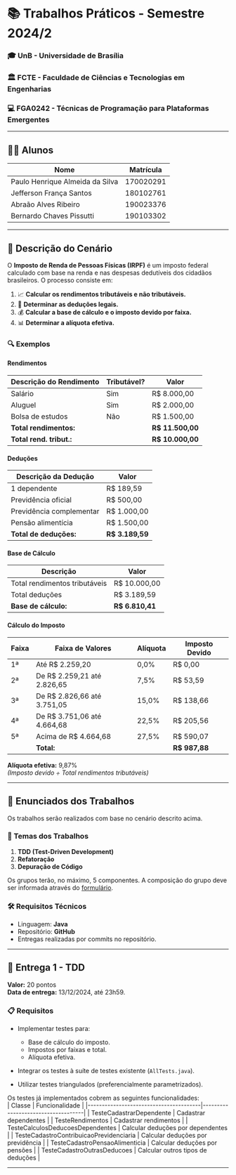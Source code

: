# 📚 Trabalhos Práticos - Semestre 2024/2  

### 🎓 UnB - Universidade de Brasília  
### 🏛️ FCTE - Faculdade de Ciências e Tecnologias em Engenharias  
### 💻 FGA0242 - Técnicas de Programação para Plataformas Emergentes  

---

## 👨‍🎓 Alunos  

| Nome                          | Matrícula  |
|-------------------------------|------------|
| Paulo Henrique Almeida da Silva | 170020291 |
| Jefferson França Santos       | 180102761  |
| Abraão Alves Ribeiro          | 190023376  |
| Bernardo Chaves Pissutti      | 190103302  |

---

## 📝 Descrição do Cenário  

O **Imposto de Renda de Pessoas Físicas (IRPF)** é um imposto federal calculado com base na renda e nas despesas dedutíveis dos cidadãos brasileiros. O processo consiste em:  

1. 📈 **Calcular os rendimentos tributáveis e não tributáveis.**  
2. 🧾 **Determinar as deduções legais.**  
3. 💰 **Calcular a base de cálculo e o imposto devido por faixa.**  
4. 📊 **Determinar a alíquota efetiva.**  

### 🔍 Exemplos  

#### Rendimentos  
| Descrição do Rendimento | Tributável? | Valor            |
|--------------------------|-------------|------------------|
| Salário                 | Sim         | R$ 8.000,00     |
| Aluguel                 | Sim         | R$ 2.000,00     |
| Bolsa de estudos        | Não         | R$ 1.500,00     |
| **Total rendimentos:**  |             | **R$ 11.500,00** |
| **Total rend. tribut.:**|             | **R$ 10.000,00** |

#### Deduções  
| Descrição da Dedução     | Valor         |
|---------------------------|---------------|
| 1 dependente              | R$ 189,59     |
| Previdência oficial       | R$ 500,00     |
| Previdência complementar  | R$ 1.000,00   |
| Pensão alimentícia        | R$ 1.500,00   |
| **Total de deduções:**    | **R$ 3.189,59** |

#### Base de Cálculo  
| Descrição                        | Valor         |
|----------------------------------|---------------|
| Total rendimentos tributáveis    | R$ 10.000,00  |
| Total deduções                   | R$ 3.189,59   |
| **Base de cálculo:**             | **R$ 6.810,41** |

#### Cálculo do Imposto  
| Faixa | Faixa de Valores         | Alíquota | Imposto Devido |
|-------|---------------------------|----------|----------------|
| 1ª    | Até R$ 2.259,20          | 0,0%     | R$ 0,00        |
| 2ª    | De R$ 2.259,21 até 2.826,65 | 7,5%   | R$ 53,59       |
| 3ª    | De R$ 2.826,66 até 3.751,05 | 15,0%  | R$ 138,66      |
| 4ª    | De R$ 3.751,06 até 4.664,68 | 22,5%  | R$ 205,56      |
| 5ª    | Acima de R$ 4.664,68      | 27,5%    | R$ 590,07      |
|       | **Total:**                |          | **R$ 987,88**  |

**Alíquota efetiva:** 9,87%  
*(Imposto devido ÷ Total rendimentos tributáveis)*  

---

## 📌 Enunciados dos Trabalhos  

Os trabalhos serão realizados com base no cenário descrito acima.  

### 🚀 Temas dos Trabalhos  
1. **TDD (Test-Driven Development)**  
2. **Refatoração**  
3. **Depuração de Código**  

Os grupos terão, no máximo, 5 componentes. A composição do grupo deve ser informada através do [formulário](https://docs.google.com/forms/d/e/1FAIpQLSevIusyB-JxQe5uP1oPuWkIPXfQzdy9H6eIeuIWkVPgc1NJ2Q/viewform).  

### 🛠️ Requisitos Técnicos  
- Linguagem: **Java**  
- Repositório: **GitHub**  
- Entregas realizadas por commits no repositório.  

---

## 📅 Entrega 1 - TDD  

**Valor:** 20 pontos  
**Data de entrega:** 13/12/2024, até 23h59.  

### 📋 Requisitos  
- Implementar testes para:  
  - Base de cálculo do imposto.  
  - Impostos por faixas e total.  
  - Alíquota efetiva.  

- Integrar os testes à suíte de testes existente (`AllTests.java`).  
- Utilizar testes triangulados (preferencialmente parametrizados).  

Os testes já implementados cobrem as seguintes funcionalidades:  
| Classe                                  | Funcionalidade                     |
|----------------------------------------|------------------------------------|
| TesteCadastrarDependente                | Cadastrar dependentes              |
| TesteRendimentos                        | Cadastrar rendimentos              |
| TesteCalculosDeducoesDependentes        | Calcular deduções por dependentes  |
| TesteCadastroContribuicaoPrevidenciaria | Calcular deduções por previdência  |
| TesteCadastroPensaoAlimenticia          | Calcular deduções por pensões      |
| TesteCadastroOutrasDeducoes             | Calcular outros tipos de deduções  |

---
